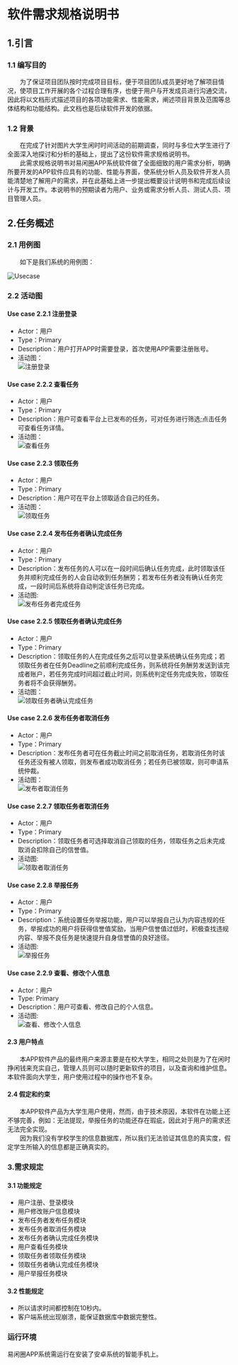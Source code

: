 <h1>软件需求规格说明书</h1>

<h2>1.引言</h2>
<h3>1.1 编写目的</h3>
&emsp;&emsp;为了保证项目团队按时完成项目目标，便于项目团队成员更好地了解项目情况，使项目工作开展的各个过程合理有序，也便于用户与开发成员进行沟通交流，因此将以文档形式描述项目的各项功能需求、性能需求，阐述项目背景及范围等总体结构和功能结构。此文档也是后续软件开发的依据。
<h3>1.2 背景</h3>
&emsp;&emsp;在完成了针对图片大学生闲时时间活动的前期调查，同时与多位大学生进行了全面深入地探讨和分析的基础上，提出了这份软件需求规格说明书。<br>
&emsp;&emsp;此需求规格说明书对易闲圈APP系统软件做了全面细致的用户需求分析，明确所要开发的APP软件应具有的功能、性能与界面，使系统分析人员及软件开发人员能清楚地了解用户的需求，并在此基础上进一步提出概要设计说明书和完成后续设计与开发工作。本说明书的预期读者为用户、业务或需求分析人员、测试人员、项目管理人员。<br>

<h2>2.任务概述</h2>
<h3>2.1 用例图</h3>
&emsp;&emsp;如下是我们系统的用例图：

![Usecase](img/product_use_case.png)<br>

<h3>2.2 活动图</h3>
<h4>Use case 2.2.1 注册登录</h4>

- Actor：用户
- Type：Primary
- Description：用户打开APP时需要登录，首次使用APP需要注册账号。
- 活动图：<br/>
![注册登录](https://raw.githubusercontent.com/zhengxq27/picture/master/%E6%B3%A8%E5%86%8C%E7%99%BB%E5%BD%95.png)

<h4>Use case 2.2.2 查看任务</h4>

- Actor：用户
- Type：Primary
- Description：用户可查看平台上已发布的任务，可对任务进行筛选;点击任务可查看任务详情。
- 活动图：<br/>
![查看任务](https://raw.githubusercontent.com/zhengxq27/picture/master/%E6%9F%A5%E7%9C%8B%E7%AD%9B%E9%80%89%E4%BB%BB%E5%8A%A1.png)

<h4>Use case 2.2.3 领取任务</h4>

- Actor：用户
- Type：Primary
- Description：用户可在平台上领取适合自己的任务。
- 活动图：<br/>
![领取任务](https://raw.githubusercontent.com/zhengxq27/picture/master/%E9%A2%86%E5%8F%96%E4%BB%BB%E5%8A%A1.png)

<h4>Use case 2.2.4 发布任务者确认完成任务</h4>

- Actor：用户
- Type：Primary
- Description：发布任务的人可以在一段时间后确认任务完成，此时领取该任务并顺利完成任务的人会自动收到任务酬劳；若发布任务者没有确认任务完成，一段时间后系统将自动判定该任务已完成。
- 活动图:<br/>
![发布任务者完成任务](https://raw.githubusercontent.com/zhengxq27/picture/master/%E5%8F%91%E5%B8%83%E8%80%85%E5%AE%8C%E6%88%90%E4%BB%BB%E5%8A%A1.png)

<h4>Use case 2.2.5 领取任务者确认完成任务</h4>

- Actor：用户
- Type：Primary
- Description：领取任务的人在完成任务之后可以登录系统确认任务完成；若领取任务者在任务Deadline之前顺利完成任务，则系统将任务酬劳发送到该完成者账户，若任务完成时间超过截止时间，则系统判定任务完成失败，领取任务者将不会获得酬劳。
- 活动图：<br/>
![领取任务者确认完成任务](https://raw.githubusercontent.com/zhengxq27/picture/master/%E9%A2%86%E5%8F%96%E4%BB%BB%E5%8A%A1%E8%80%85%E5%AE%8C%E6%88%90%E4%BB%BB%E5%8A%A1.png)

<h4>Use case 2.2.6 发布任务者取消任务</h4>

- Actor：用户
- Type：Primary
- Description：发布任务者可在任务截止时间之前取消任务，若取消任务时该任务还没有被人领取，则发布者成功取消任务；若任务已被领取，则可申请系统仲裁。
- 活动图：<br/>
![发布者取消任务](https://raw.githubusercontent.com/zhengxq27/picture/master/%E5%8F%91%E5%B8%83%E8%80%85%E5%8F%96%E6%B6%88.png)

<h4>Use case 2.2.7 领取任务者取消任务</h4>

- Actor：用户
- Type：Primary
- Description：领取任务者可选择取消自己领取的任务，领取任务之后未完成取消会扣除自己的信誉值。
- 活动图:<br/>
![领取者取消任务](https://raw.githubusercontent.com/zhengxq27/picture/master/%E9%A2%86%E5%8F%96%E8%80%85%E5%8F%96%E6%B6%88.png)

<h4>Use case 2.2.8 举报任务</h4>

- Actor：用户
- Type：Primary
- Description：系统设置任务举报功能，用户可以举报自己认为内容违规的任务，举报成功的用户将获得信誉值奖励，当用户信誉值过低时，积极查找违规内容、举报不良任务是快速提升自身信誉值的良好途径。
- 活动图:<br/>
![举报任务](https://raw.githubusercontent.com/zhengxq27/picture/master/%E4%B8%BE%E6%8A%A5%E4%BB%BB%E5%8A%A1.png)

<h4>Use case 2.2.9 查看、修改个人信息</h4>

- Actor：用户
- Type: Primary
- Description：用户可查看、修改自己的个人信息。
- 活动图:<br/>
![查看、修改个人信息](https://raw.githubusercontent.com/zhengxq27/picture/master/%E6%9F%A5%E7%9C%8B%E4%BF%AE%E6%94%B9%E4%B8%AA%E4%BA%BA%E4%BF%A1%E6%81%AF.png)

<h4>2.3 用户特点</h4>
&emsp;&emsp;本APP软件产品的最终用户来源主要是在校大学生，相同之处则是为了在闲时挣闲钱来充实自己，管理人员则可以随时更新软件的项目，以及查询和维护信息。本软件面向大学生，用户使用过程中的操作也不复杂。

<h4>2.4 假定和约束</h4>
&emsp;&emsp;本APP软件产品为大学生用户使用，然而，由于技术原因，本软件在功能上还不够完善，例如：无法提现，举报任务的功能还存在瑕疵，因此对于用户的需求还无法完全实现。<br>
&emsp;&emsp;因为我们没有学校学生的信息数据库，所以我们无法验证其信息的真实度，假定学生所输入的信息都是正确真实的。

<h3>3.需求规定</h3>
<h4>3.1 功能规定</h4>

- 用户注册、登录模块
- 用户修改账户信息模块
- 发布任务者发布任务模块
- 发布任务者取消任务模块
- 发布任务者确认完成任务模块
- 用户查看任务模块
- 领取任务者领取任务模块
- 领取任务者确认完成任务模块
- 用户举报任务模块

<h4>3.2 性能规定</h4>

- 所以请求时间都控制在10秒内。
- 客户端系统出现崩溃，能保证数据库中数据完整性。

<h3>运行环境</h3>
易闲圈APP系统需运行在安装了安卓系统的智能手机上。